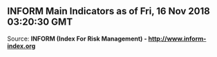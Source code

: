 ## INFORM Main Indicators as of Fri, 16 Nov 2018 03:20:30 GMT

Source: **INFORM (Index For Risk Management) - http://www.inform-index.org**